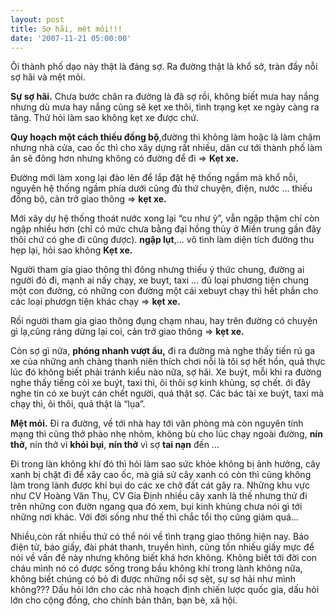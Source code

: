 ```yaml
---
layout: post
title: Sợ hãi, mệt mỏi!!!
date: '2007-11-21 05:00:00'
---
```


Ôi thành phố dạo này thật là đáng sợ.
Ra đường thật là khổ sở, tràn đầy nỗi sợ hãi và mệt mỏi.

**Sự sợ hãi.**
Chưa bước chân ra đường là đã sợ rồi, không biết mưa hay nắng nhưng dù mưa hay nắng cũng sẽ kẹt xe thôi, tình trạng kẹt xe ngày càng ra tăng. Thử hỏi làm sao không kẹt xe được chứ.

**Quy hoạch một cách thiếu đồng bộ**,đường thì không làm hoặc là làm chậm nhưng nhà cửa, cao ốc thì cho xây dựng rất nhiều, dân cư tới thành phố làm ăn sẽ đông hơn nhưng không có đường để đi => **Kẹt xe.**

Đường mới làm xong lại đào lên để lắp đặt hệ thống ngầm mà khổ nỗi, nguyên hệ thống ngầm phía dưới cũng đủ thứ chuyện, điện, nước … thiếu đồng bộ, cản trở giao thông => **kẹt xe.**

Mới xây dự hệ thống thoát nước xong lại “cu như ỷ”, vẫn ngập thậm chí còn ngập nhiều hơn (chỉ có mức chưa bằng đại hồng thủy ở Miền trung gần đây thôi chứ có ghe đi cũng được). **ngập lụt**,… vô tình làm diện tích đường thu hẹp lại, hỏi sao không **Kẹt xe.**

Người tham gia giao thông thì đông nhưng thiếu ý thức chung, đường ai người đó đi, mạnh ai nấy chạy, xe buyt, taxi … đủ loại phương tiện chung một con đường, có những con đường một cái xebuyt chạy thì hết phần cho các loại phươgn tiện khác chạy => **kẹt xe.**

Rồi người tham gia giao thông đụng chạm nhau, hay trên đường có chuyện gì lạ,cũng ráng dừng lại coi, cản trở giao thông => **kẹt xe.**

Còn sợ gì nữa, **phóng nhanh vượt ẩu,** đi ra đường mà nghe thấy tiến rú ga xe của những anh chàng thanh niên thích chơi nỗi là tôi sợ hết hồn, quả thực lúc đó không biết phải tránh kiểu nào nữa, sợ hãi.
Xe buýt, mỗi khi ra đường nghe thấy tiếng còi xe buýt, taxi thì, ôi thôi sợ kinh khủng, sợ chết. ới đây nghe tin có xe buýt cán chết người, quả thật sợ. Các bác tài xe buýt, taxi mà chạy thì, ôi thôi, quả thật là “lụa”.

**Mệt mỏi.**
Đi ra đường, về tới nhà hay tới văn phòng mà còn nguyên tính mạng thì cũng thở phào nhẹ nhõm, không bù cho lúc chạy ngoài đường, **nín thở,** nín thở vì **khói bụi**, **nín thở** vì sợ **tai nạn** đến …

Đi trong làn không khí đó thì hỏi làm sao sức khỏe không bị ảnh hưởng, cây xanh bị chặt đi để xây cao ốc, mà giả sử cây xanh có còn thì cũng không làm trong lành được khí bụi do các xe chở đất cát gây ra. Những khu vực như CV Hoàng Văn Thụ, CV Gia Định nhiều cây xanh là thế nhưng thử đi trên những con đườn ngang qua đó xem, bụi kinh khủng chưa nói gì tới những nơi khác.
Với đời sống như thế thì chắc tổi thọ cũng giảm quá…

Nhiều,còn rất nhiều thứ có thể nói về tình trạng giao thông hiện nay. Báo điện tử, báo giấy, đài phát thanh, truyền hình, cũng tốn nhiều giấy mực để nói về vấn đề này nhưng không biết khá hơn không. Không biết tới đời con cháu mình nó có được sống trong bầu không khí trong lành không nữa, không biết chúng có bỏ đi được những nổi sợ sệt, sự sợ hải như mình không??? Dấu hỏi lớn cho các nhà hoạch định chiến lược quốc gia, dấu hỏi lớn cho cộng đồng, cho chính bản thân, bạn bè, xã hội.